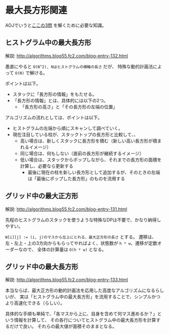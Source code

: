 # 最大長方形関連

AOJでいうと[ここの3問](https://onlinejudge.u-aizu.ac.jp/courses/library/7/DPL/3)
を解くために必要な知識。

## ヒストグラム中の最大長方形

解説: http://algorithms.blog55.fc2.com/blog-entry-132.html

愚直にやると `O(N^2), Nはヒストグラムの横軸の長さ` だが、
特殊な動的計画法によって `O(N)` で解ける。

ポイントは以下。

- スタックに「長方形の情報」をもたせる。
- 「長方形の情報」とは、具体的には以下の2つ。
  - 「長方形の高さ」と「その長方形の左端の位置」

アルゴリズムの流れとしては、ポイントは以下。

- ヒストグラムの左端から順にスキャンして調べていく。
- 現在注目している柱が、スタックトップの長方形と比較して、、
  - 高い場合は、新しくスタックに長方形を積む（新しい高い長方形が積まれるイメージ）
  - 同じ場合は、何もしない（直前の長方形が継続するイメージ）
  - 低い場合は、スタックからポップしながら、それまでの長方形の面積を計算し、必要なら更新する
    - 最後に現在の柱を新しい長方形として追加するが、そのときの左端は「最後にポップした長方形」のものを流用する

## グリッド中の最大正方形

解説: http://algorithms.blog55.fc2.com/blog-entry-131.html

先程のヒストグラムのスタックを使うような特殊なDPは不要で、かなり納得しやすい。

`W[i][j] := (i, j)のマスから左上にとれる、最大正方形の長さ` とする。
遷移は、左・左上・上の3方向からもらってやればよく、状態数が `h * w`、遷移が定数オーダーなので、
全体の計算量は `O(h * w)` となる。

## グリッド中の最大長方形

解説: http://algorithms.blog55.fc2.com/blog-entry-133.html

本当ならば、最大正方形の動的計画法を応用した高度なアルゴリズムになるらしいが、
実は「ヒストグラム中の最大長方形」を流用することで、シンプルかつより高速化できる（らしい）。

具体的な手順も単純で、「各マスから上に、自身を含めて何マス進めるか？」という情報を計算して、
その各行についてヒストグラム中の最大長方形を計算するだけで良い。
それらの最大値が面積そのままとなる。

